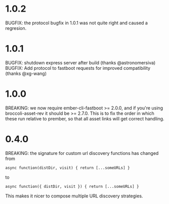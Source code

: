 # 1.0.2

BUGFIX: the protocol bugfix in 1.0.1 was not quite right and caused a regresion.

# 1.0.1

BUGFIX: shutdown express server after build (thanks @astronomersiva)
BUGFIX: Add protocol to fastboot requests for improved compatibility (thanks @xg-wang)

# 1.0.0

BREAKING: we now require ember-cli-fastboot >= 2.0.0, and if you're using broccoli-asset-rev it should be >= 2.7.0. This is to fix the order in which these run relative to prember, so that all asset links will get correct handling.

# 0.4.0

BREAKING: the signature for custom url discovery functions has changed from

    async function(distDir, visit) { return [...someURLs] }

to

    async function({ distDir, visit }) { return [...someURLs] }

This makes it nicer to compose multiple URL discovery strategies.
